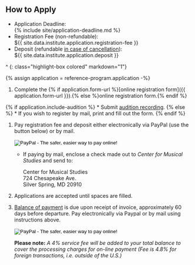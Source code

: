 ## How to Apply

* Application Deadline:
    <div>{% include site/application-deadline.md %}</div>
* Registration Fee (non-refundable):
    <div>${{ site.data.institute.application.registration-fee }}</div>
* Deposit (refundable [in case of cancellation](#cancellation-policy--refunds)):
    <div>${{ site.data.institute.application.deposit }}</div>

^
{: class="highlight-box colored" markdown="1"}

{% assign application = reference-program.application -%}
1. Complete the {% if application.form-url %}[online registration form]({{ application.form-url }}).{% else %}online registration form.{% endif %}

{% if application.include-audition %}
    * Submit [audition recording](mailto:music@amalfi-festival.org).
{% else %}
    * If you wish to register by mail, print and fill out the form.
{% endif %}

1. Pay registration fee and deposit either electronically via PayPal (use the button below) or by mail.

    <form action="https://www.paypal.com/cgi-bin/webscr" method="post" target="_top">
    <input type="hidden" name="cmd" value="_s-xclick">
    <input type="hidden" name="hosted_button_id" value="V3ERVBU7KJCZL">
    <input type="image" src="https://www.paypalobjects.com/en_US/i/btn/btn_paynowCC_LG.gif" border="0" name="submit" alt="PayPal - The safer, easier way to pay online!">
    <img alt="" border="0" src="https://www.paypalobjects.com/en_US/i/scr/pixel.gif" width="1" height="1">
    </form>

    * If paying by mail, enclose a check made out to *Center for Musical Studies* and send to:

        Center for Musical Studies\
        724 Chesapeake Ave.\
        Silver Spring, MD 20910

1. Applications are accepted until spaces are filled.

1. [Balance of payment](#balance-of-payment) is due upon receipt of invoice, approximately 60 days before departure. Pay electronically via Paypal or by mail using instructions above.

    <form action="https://www.paypal.com/cgi-bin/webscr" method="post" target="_top">
    <input type="hidden" name="cmd" value="_s-xclick">
    <input type="hidden" name="hosted_button_id" value="V3ERVBU7KJCZL">
    <input type="image" src="https://www.paypalobjects.com/en_US/i/btn/btn_paynowCC_LG.gif" border="0" name="submit" alt="PayPal - The safer, easier way to pay online!">
    <img alt="" border="0" src="https://www.paypalobjects.com/en_US/i/scr/pixel.gif" width="1" height="1">
    </form>

    **Please note:** *A 4% service fee will be added to your total balance to cover the processing charges for on-line payment (Fee is 4.8% for foreign transactions, i.e. outside of the U.S.)*